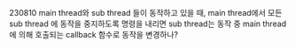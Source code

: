 230810
main thread와 sub thread 들이 동작하고 있을 때,
main thread에서 모든 sub thread 에 동작을 중지하도록 명령을 내리면 sub thread는 동작 중 main thread에 의해 호출되는 callback 함수로 동작을 변경하나?